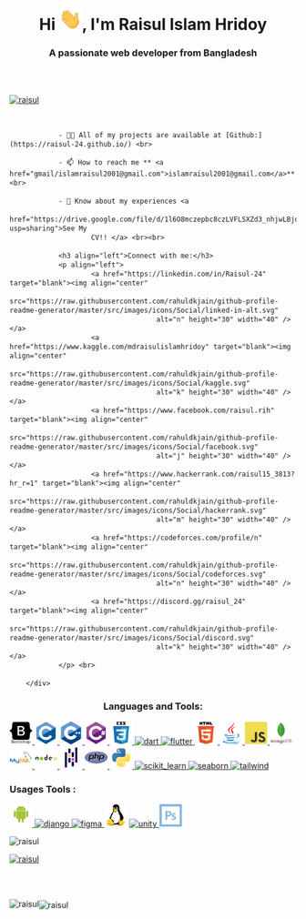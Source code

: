 <h1 align="center">Hi <img src="https://raw.githubusercontent.com/ABSphreak/ABSphreak/master/gifs/Hi.gif"
                width="40px" />, I'm Raisul Islam Hridoy</h1>
<h3 align="center">A passionate web developer from Bangladesh</h3>
<img src="https://miro.medium.com/v2/resize:fit:2000/1*-ntL3Dsvc-dJ5cLGRtSuEw.gif" alt=""> <br><br>

<div class="flex-container">
        <div>
                <p align="left">
                        <img align="right" src="https://miro.medium.com/v2/resize:fit:1360/1*nWQ_U5NKEfNeGCTfh_2-Mw.gif"
                                alt="">
                </p>
        </div>
        <div>
                <p align="left"> <a href="https://twitter.com/islam_rais70273" target="blank"><img
                                        src="https://img.shields.io/twitter/follow/raisul?logo=twitter&style=for-the-badge"
                                        alt="raisul"> </a> </p> <br>



                - 👨‍💻 All of my projects are available at [Github:](https://raisul-24.github.io/) <br>

                - 📫 How to reach me ** <a href="gmail/islamraisul2001@gmail.com">islamraisul2001@gmail.com</a>** <br>

                - 📄 Know about my experiences <a
                        href="https://drive.google.com/file/d/1l6O8mczepbc8czLVFLSXZd3_nhjwLBjd/view?usp=sharing">See My
                        CV!! </a> <br><br>

                <h3 align="left">Connect with me:</h3>
                <p align="left">
                        <a href="https://linkedin.com/in/Raisul-24" target="blank"><img align="center"
                                        src="https://raw.githubusercontent.com/rahuldkjain/github-profile-readme-generator/master/src/images/icons/Social/linked-in-alt.svg"
                                        alt="n" height="30" width="40" /></a>
                        <a href="https://www.kaggle.com/mdraisulislamhridoy" target="blank"><img align="center"
                                        src="https://raw.githubusercontent.com/rahuldkjain/github-profile-readme-generator/master/src/images/icons/Social/kaggle.svg"
                                        alt="k" height="30" width="40" /></a>
                        <a href="https://www.facebook.com/raisul.rih" target="blank"><img align="center"
                                        src="https://raw.githubusercontent.com/rahuldkjain/github-profile-readme-generator/master/src/images/icons/Social/facebook.svg"
                                        alt="j" height="30" width="40" /></a>
                        <a href="https://www.hackerrank.com/raisul15_3813?hr_r=1" target="blank"><img align="center"
                                        src="https://raw.githubusercontent.com/rahuldkjain/github-profile-readme-generator/master/src/images/icons/Social/hackerrank.svg"
                                        alt="m" height="30" width="40" /></a>
                        <a href="https://codeforces.com/profile/n" target="blank"><img align="center"
                                        src="https://raw.githubusercontent.com/rahuldkjain/github-profile-readme-generator/master/src/images/icons/Social/codeforces.svg"
                                        alt="n" height="30" width="40" /></a>
                        <a href="https://discord.gg/raisul_24" target="blank"><img align="center"
                                        src="https://raw.githubusercontent.com/rahuldkjain/github-profile-readme-generator/master/src/images/icons/Social/discord.svg"
                                        alt="k" height="30" width="40" /></a>
                </p> <br>

        </div>

</div>


<h3 align="center">Languages and Tools:</h3>
<p align="left"> <a href="https://getbootstrap.com" target="_blank" rel="noreferrer"> <img
                        src="https://raw.githubusercontent.com/devicons/devicon/master/icons/bootstrap/bootstrap-plain-wordmark.svg"
                        alt="bootstrap" width="40" height="40" /> </a> <a href="https://www.cprogramming.com/"
                target="_blank" rel="noreferrer"> <img
                        src="https://raw.githubusercontent.com/devicons/devicon/master/icons/c/c-original.svg" alt="c"
                        width="40" height="40" /> </a> <a href="https://www.w3schools.com/cpp/" target="_blank"
                rel="noreferrer"> <img
                        src="https://raw.githubusercontent.com/devicons/devicon/master/icons/cplusplus/cplusplus-original.svg"
                        alt="cplusplus" width="40" height="40" /> </a> <a href="https://www.w3schools.com/cs/"
                target="_blank" rel="noreferrer"> <img
                        src="https://raw.githubusercontent.com/devicons/devicon/master/icons/csharp/csharp-original.svg"
                        alt="csharp" width="40" height="40" /> </a> <a href="https://www.w3schools.com/css/"
                target="_blank" rel="noreferrer"> <img
                        src="https://raw.githubusercontent.com/devicons/devicon/master/icons/css3/css3-original-wordmark.svg"
                        alt="css3" width="40" height="40" /> </a> <a href="https://dart.dev" target="_blank"
                rel="noreferrer"> <img src="https://www.vectorlogo.zone/logos/dartlang/dartlang-icon.svg" alt="dart"
                        width="40" height="40" /> </a> <a href="https://flutter.dev" target="_blank" rel="noreferrer">
                <img src="https://www.vectorlogo.zone/logos/flutterio/flutterio-icon.svg" alt="flutter" width="40"
                        height="40" /> </a> <a href="https://www.w3.org/html/" target="_blank" rel="noreferrer"> <img
                        src="https://raw.githubusercontent.com/devicons/devicon/master/icons/html5/html5-original-wordmark.svg"
                        alt="html5" width="40" height="40" /> </a> <a href="https://www.java.com" target="_blank"
                rel="noreferrer"> <img
                        src="https://raw.githubusercontent.com/devicons/devicon/master/icons/java/java-original.svg"
                        alt="java" width="40" height="40" /> </a> <a
                href="https://developer.mozilla.org/en-US/docs/Web/JavaScript" target="_blank" rel="noreferrer"> <img
                        src="https://raw.githubusercontent.com/devicons/devicon/master/icons/javascript/javascript-original.svg"
                        alt="javascript" width="40" height="40" /> </a> <a href="https://www.mongodb.com/"
                target="_blank" rel="noreferrer"> <img
                        src="https://raw.githubusercontent.com/devicons/devicon/master/icons/mongodb/mongodb-original-wordmark.svg"
                        alt="mongodb" width="40" height="40" /> </a> <a href="https://www.mysql.com/" target="_blank"
                rel="noreferrer"> <img
                        src="https://raw.githubusercontent.com/devicons/devicon/master/icons/mysql/mysql-original-wordmark.svg"
                        alt="mysql" width="40" height="40" /> </a> <a href="https://nodejs.org" target="_blank"
                rel="noreferrer"> <img
                        src="https://raw.githubusercontent.com/devicons/devicon/master/icons/nodejs/nodejs-original-wordmark.svg"
                        alt="nodejs" width="40" height="40" /> </a> <a href="https://pandas.pydata.org/" target="_blank"
                rel="noreferrer"> <img
                        src="https://raw.githubusercontent.com/devicons/devicon/2ae2a900d2f041da66e950e4d48052658d850630/icons/pandas/pandas-original.svg"
                        alt="pandas" width="40" height="40" /> </a> <a href="https://www.php.net" target="_blank"
                rel="noreferrer"> <img
                        src="https://raw.githubusercontent.com/devicons/devicon/master/icons/php/php-original.svg"
                        alt="php" width="40" height="40" /> </a> <a href="https://www.python.org" target="_blank"
                rel="noreferrer"> <img
                        src="https://raw.githubusercontent.com/devicons/devicon/master/icons/python/python-original.svg"
                        alt="python" width="40" height="40" /> </a> <a href="https://scikit-learn.org/" target="_blank"
                rel="noreferrer"> <img
                        src="https://upload.wikimedia.org/wikipedia/commons/0/05/Scikit_learn_logo_small.svg"
                        alt="scikit_learn" width="40" height="40" /> </a> <a href="https://seaborn.pydata.org/"
                target="_blank" rel="noreferrer"> <img src="https://seaborn.pydata.org/_images/logo-mark-lightbg.svg"
                        alt="seaborn" width="40" height="40" /> </a> <a href="https://tailwindcss.com/" target="_blank"
                rel="noreferrer"> <img src="https://www.vectorlogo.zone/logos/tailwindcss/tailwindcss-icon.svg"
                        alt="tailwind" width="40" height="40" /> </a> </p>

<h3 align="left">Usages Tools :</h3>
<p align="left">
        <a href="https://developer.android.com" target="_blank" rel="noreferrer"> <img
                        src="https://raw.githubusercontent.com/devicons/devicon/master/icons/android/android-original-wordmark.svg"
                        alt="android" width="40" height="40" /> </a> <a href="https://getbootstrap.com" target="_blank"
                rel="noreferrer">
                <img src="https://cdn.worldvectorlogo.com/logos/django.svg" alt="django" width="40" height="40" /> </a>
        <a href="https://www.figma.com/" target="_blank" rel="noreferrer"> <img
                        src="https://www.vectorlogo.zone/logos/figma/figma-icon.svg" alt="figma" width="40"
                        height="40" /> </a>
        <img src="https://raw.githubusercontent.com/devicons/devicon/master/icons/linux/linux-original.svg" alt="linux"
                width="40" height="40" /> </a>
        <a href="https://nodejs.org" target="_blank" rel="noreferrer">
                <img src="https://www.vectorlogo.zone/logos/unity3d/unity3d-icon.svg" alt="unity" width="40"
                        height="40" /> </a>
        <a href="https://www.java.com" target="_blank" rel="noreferrer">
                <img src="https://raw.githubusercontent.com/devicons/devicon/master/icons/photoshop/photoshop-line.svg"
                        alt="photoshop" width="40" height="40" /> </a>

</p>

<p align="left"> <img src="https://komarev.com/ghpvc/?username=raisul&label=Profile%20views&color=0e75b6&style=flat"
                alt="raisul" /> </p>

<p align="left"> <a href="https://github.com/Raisul-24"><img
                        src="https://github-profile-trophy.vercel.app/?username=Raisul-24" alt="raisul" /></a> </p>
<br><br>

<p><img align="left"
                src="https://github-readme-stats.vercel.app/api/top-langs?username=Raisul-24&show_icons=true&locale=en&layout=compact"
                alt="raisul" /></p>


<p><img align="center" src="https://github-readme-streak-stats.herokuapp.com/?user=Raisul-24&" alt="raisul" /></p>
